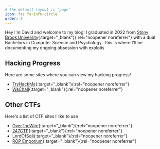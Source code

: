 ```yaml
---
# the default layout is 'page'
icon: fas fa-info-circle
order: 4
---
```

Hey I'm David and welcome to my blog! I graduated in
2022 from 
[Stony Brook University](https://www.stonybrook.edu/){:target="_blank"}{:rel="noopener noreferrer"}
with a dual Bachelors in Computer Science and Psychology.
This is where I'll be documenting my ongoing obsession
with exploits

## Hacking Progress
Here are some sites where you can view my hacking
progress!
- [TryHackMe](https://tryhackme.com/p/DacificIs){:target="_blank"}{:rel="noopener noreferrer"}
- [WeChall](https://www.wechall.net/profile/Dasian){:target="_blank"}{:rel="noopener noreferrer"}

## Other CTFs
Here's a list of CTF sites I like to use
- [OverTheWire](https://overthewire.org/wargames/){:target="_blank"}{:rel="noopener noreferrer"}
- [247CTF](https://247ctf.com/){:target="_blank"}{:rel="noopener noreferrer"}
- [LordOfSqli](https://los.rubiya.kr/){:target="_blank"}{:rel="noopener noreferrer"}
- [ROP Emporium](https://ropemporium.com/){:target="_blank"}{:rel="noopener noreferrer"}
